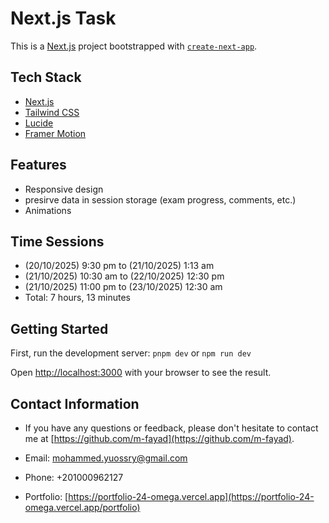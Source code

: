 # Next.js Task

This is a [Next.js](https://nextjs.org) project bootstrapped with [`create-next-app`](https://nextjs.org/docs/app/api-reference/cli/create-next-app).

## Tech Stack

- [Next.js](https://nextjs.org)
- [Tailwind CSS](https://tailwindcss.com)
- [Lucide](https://lucide.dev)
- [Framer Motion](https://www.framer.com/motion/)

## Features

- Responsive design
- presirve data in session storage (exam progress, comments, etc.)
- Animations

## Time Sessions

- (20/10/2025) 9:30 pm to (21/10/2025) 1:13 am
- (21/10/2025) 10:30 am to (22/10/2025) 12:30 pm
- (21/10/2025) 11:00 pm to (23/10/2025) 12:30 am
- Total: 7 hours, 13 minutes

## Getting Started

First, run the development server:
`pnpm dev` or `npm run dev`

Open [http://localhost:3000](http://localhost:3000) with your browser to see the result.

## Contact Information

- If you have any questions or feedback, please don't hesitate to contact me at [https://github.com/m-fayad](https://github.com/m-fayad).

- Email: [mohammed.yuossry@gmail.com](mailto:mohammed.yuossry@gmail.com)

- Phone: +201000962127

- Portfolio: [https://portfolio-24-omega.vercel.app](https://portfolio-24-omega.vercel.app/portfolio)
